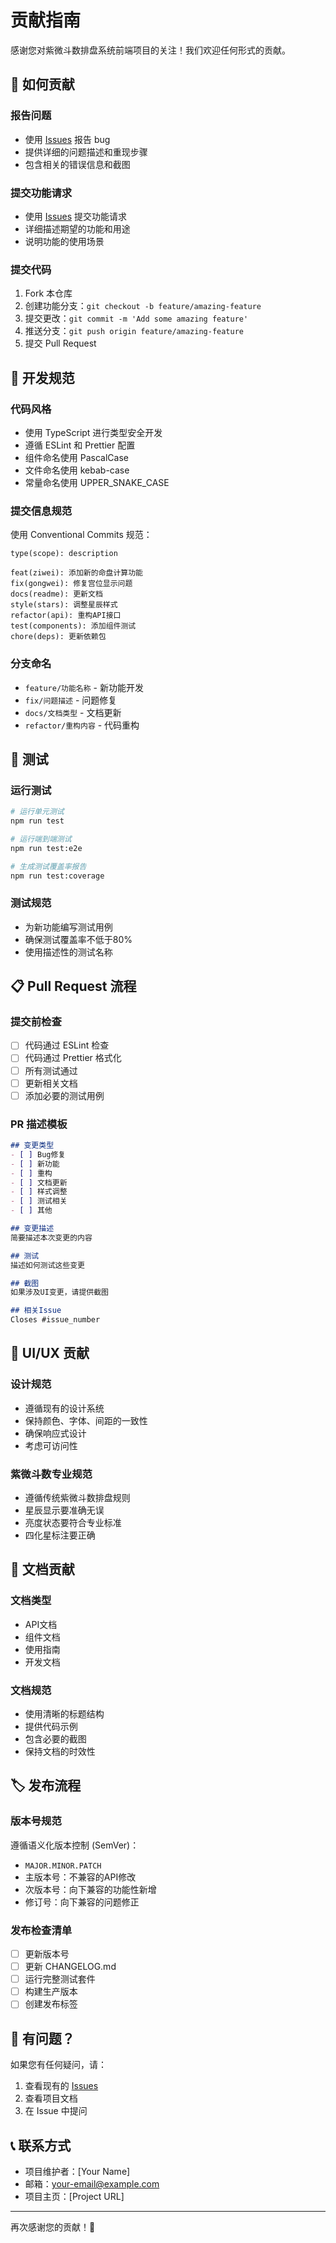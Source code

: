 # 贡献指南

感谢您对紫微斗数排盘系统前端项目的关注！我们欢迎任何形式的贡献。

## 🤝 如何贡献

### 报告问题
- 使用 [Issues](../../issues) 报告 bug
- 提供详细的问题描述和重现步骤
- 包含相关的错误信息和截图

### 提交功能请求
- 使用 [Issues](../../issues) 提交功能请求
- 详细描述期望的功能和用途
- 说明功能的使用场景

### 提交代码
1. Fork 本仓库
2. 创建功能分支：`git checkout -b feature/amazing-feature`
3. 提交更改：`git commit -m 'Add some amazing feature'`
4. 推送分支：`git push origin feature/amazing-feature`
5. 提交 Pull Request

## 📝 开发规范

### 代码风格
- 使用 TypeScript 进行类型安全开发
- 遵循 ESLint 和 Prettier 配置
- 组件命名使用 PascalCase
- 文件命名使用 kebab-case
- 常量命名使用 UPPER_SNAKE_CASE

### 提交信息规范
使用 Conventional Commits 规范：

```
type(scope): description

feat(ziwei): 添加新的命盘计算功能
fix(gongwei): 修复宫位显示问题
docs(readme): 更新文档
style(stars): 调整星辰样式
refactor(api): 重构API接口
test(components): 添加组件测试
chore(deps): 更新依赖包
```

### 分支命名
- `feature/功能名称` - 新功能开发
- `fix/问题描述` - 问题修复
- `docs/文档类型` - 文档更新
- `refactor/重构内容` - 代码重构

## 🧪 测试

### 运行测试
```bash
# 运行单元测试
npm run test

# 运行端到端测试
npm run test:e2e

# 生成测试覆盖率报告
npm run test:coverage
```

### 测试规范
- 为新功能编写测试用例
- 确保测试覆盖率不低于80%
- 使用描述性的测试名称

## 📋 Pull Request 流程

### 提交前检查
- [ ] 代码通过 ESLint 检查
- [ ] 代码通过 Prettier 格式化
- [ ] 所有测试通过
- [ ] 更新相关文档
- [ ] 添加必要的测试用例

### PR 描述模板
```markdown
## 变更类型
- [ ] Bug修复
- [ ] 新功能
- [ ] 重构
- [ ] 文档更新
- [ ] 样式调整
- [ ] 测试相关
- [ ] 其他

## 变更描述
简要描述本次变更的内容

## 测试
描述如何测试这些变更

## 截图
如果涉及UI变更，请提供截图

## 相关Issue
Closes #issue_number
```

## 🎨 UI/UX 贡献

### 设计规范
- 遵循现有的设计系统
- 保持颜色、字体、间距的一致性
- 确保响应式设计
- 考虑可访问性

### 紫微斗数专业规范
- 遵循传统紫微斗数排盘规则
- 星辰显示要准确无误
- 亮度状态要符合专业标准
- 四化星标注要正确

## 📖 文档贡献

### 文档类型
- API文档
- 组件文档
- 使用指南
- 开发文档

### 文档规范
- 使用清晰的标题结构
- 提供代码示例
- 包含必要的截图
- 保持文档的时效性

## 🏷️ 发布流程

### 版本号规范
遵循语义化版本控制 (SemVer)：
- `MAJOR.MINOR.PATCH`
- 主版本号：不兼容的API修改
- 次版本号：向下兼容的功能性新增
- 修订号：向下兼容的问题修正

### 发布检查清单
- [ ] 更新版本号
- [ ] 更新 CHANGELOG.md
- [ ] 运行完整测试套件
- [ ] 构建生产版本
- [ ] 创建发布标签

## 🤔 有问题？

如果您有任何疑问，请：

1. 查看现有的 [Issues](../../issues)
2. 查看项目文档
3. 在 Issue 中提问

## 📞 联系方式

- 项目维护者：[Your Name]
- 邮箱：your-email@example.com
- 项目主页：[Project URL]

---

再次感谢您的贡献！🎉